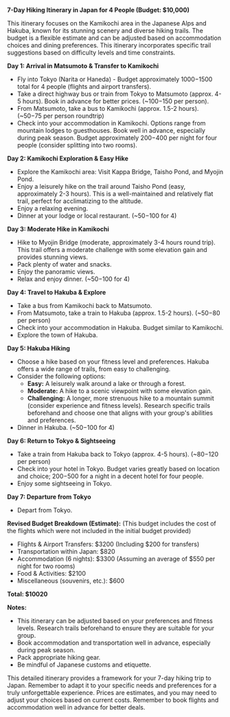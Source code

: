 **7-Day Hiking Itinerary in Japan for 4 People (Budget: $10,000)**

This itinerary focuses on the Kamikochi area in the Japanese Alps and Hakuba, known for its stunning scenery and diverse hiking trails.  The budget is a flexible estimate and can be adjusted based on accommodation choices and dining preferences.  This itinerary incorporates specific trail suggestions based on difficulty levels and time constraints.

**Day 1: Arrival in Matsumoto & Transfer to Kamikochi**

* Fly into Tokyo (Narita or Haneda) - Budget approximately $1000-$1500 total for 4 people (flights and airport transfers).
* Take a direct highway bus or train from Tokyo to Matsumoto (approx. 4-5 hours). Book in advance for better prices. (~$100-$150 per person).
* From Matsumoto, take a bus to Kamikochi (approx. 1.5-2 hours). (~$50-$75 per person roundtrip)
* Check into your accommodation in Kamikochi. Options range from mountain lodges to guesthouses. Book well in advance, especially during peak season. Budget approximately $200-$400 per night for four people (consider splitting into two rooms).

**Day 2: Kamikochi Exploration & Easy Hike**

* Explore the Kamikochi area: Visit Kappa Bridge, Taisho Pond, and Myojin Pond.
* Enjoy a leisurely hike on the trail around Taisho Pond (easy, approximately 2-3 hours). This is a well-maintained and relatively flat trail, perfect for acclimatizing to the altitude.
* Enjoy a relaxing evening.
* Dinner at your lodge or local restaurant. (~$50-$100 for 4)

**Day 3: Moderate Hike in Kamikochi**

* Hike to Myojin Bridge (moderate, approximately 3-4 hours round trip). This trail offers a moderate challenge with some elevation gain and provides stunning views.
* Pack plenty of water and snacks.
* Enjoy the panoramic views.
* Relax and enjoy dinner. (~$50-$100 for 4)

**Day 4: Travel to Hakuba & Explore**

* Take a bus from Kamikochi back to Matsumoto.
* From Matsumoto, take a train to Hakuba (approx. 1.5-2 hours). (~$50-$80 per person)
* Check into your accommodation in Hakuba. Budget similar to Kamikochi.
* Explore the town of Hakuba.

**Day 5: Hakuba Hiking**

* Choose a hike based on your fitness level and preferences. Hakuba offers a wide range of trails, from easy to challenging.  
* Consider the following options:
    * **Easy:**  A leisurely walk around a lake or through a forest.
    * **Moderate:** A hike to a scenic viewpoint with some elevation gain.
    * **Challenging:** A longer, more strenuous hike to a mountain summit (consider experience and fitness levels). Research specific trails beforehand and choose one that aligns with your group's abilities and preferences.
* Dinner in Hakuba. (~$50-$100 for 4)


**Day 6: Return to Tokyo & Sightseeing**

* Take a train from Hakuba back to Tokyo (approx. 4-5 hours). (~$80-$120 per person)
* Check into your hotel in Tokyo. Budget varies greatly based on location and choice; $200-$500 for a night in a decent hotel for four people.
* Enjoy some sightseeing in Tokyo.

**Day 7: Departure from Tokyo**

* Depart from Tokyo.


**Revised Budget Breakdown (Estimate):**  (This budget includes the cost of the flights which were not included in the initial budget provided)

* Flights & Airport Transfers: $3200 (Including $200 for transfers)
* Transportation within Japan: $820
* Accommodation (6 nights): $3300 (Assuming an average of $550 per night for two rooms)
* Food & Activities: $2100
* Miscellaneous (souvenirs, etc.): $600

**Total: $10020**


**Notes:**

* This itinerary can be adjusted based on your preferences and fitness levels. Research trails beforehand to ensure they are suitable for your group.
* Book accommodation and transportation well in advance, especially during peak season.
* Pack appropriate hiking gear.
* Be mindful of Japanese customs and etiquette.


This detailed itinerary provides a framework for your 7-day hiking trip to Japan. Remember to adapt it to your specific needs and preferences for a truly unforgettable experience. Prices are estimates, and you may need to adjust your choices based on current costs.  Remember to book flights and accommodation well in advance for better deals.